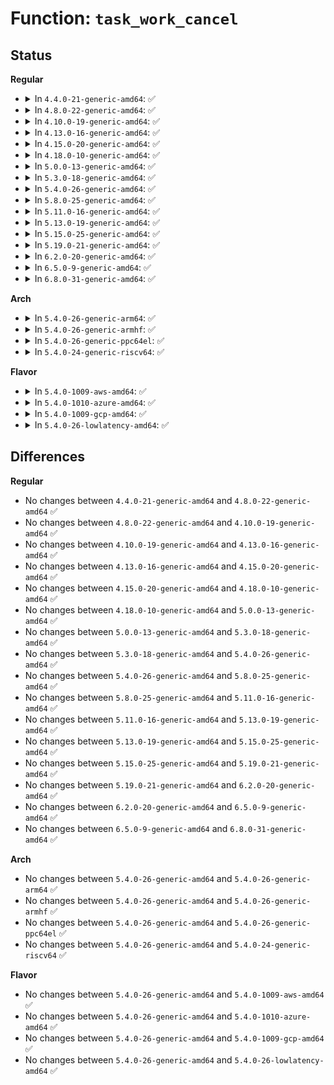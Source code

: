 # Function: <code>task_work_cancel</code>

## Status
<b>Regular</b>
<ul>
<li>
<details>
<summary>In <code>4.4.0-21-generic-amd64</code>: ✅</summary>

```c
struct callback_head * task_work_cancel(struct task_struct * task, task_work_func_t func)
```

```json
{
  "name": "task_work_cancel",
  "collision_type": "Unique Global",
  "inline_type": "No",
  "funcs": [
    {
      "addr": 18446744071579494496,
      "name": "task_work_cancel",
      "external": true,
      "loc": "kernel/task_work.c:55",
      "file": "kernel/task_work.c",
      "inline": "seen, unknown",
      "caller_inline": [],
      "caller_func": [
        "kernel/irq/manage.c:irq_thread",
        "security/keys/keyctl.c:keyctl_session_to_parent"
      ]
    }
  ],
  "symbols": [
    {
      "addr": 18446744071579494496,
      "name": "task_work_cancel",
      "section": ".text",
      "bind": "STB_GLOBAL",
      "size": 101
    }
  ]
}
```
</details>
</li>
<li>
<details>
<summary>In <code>4.8.0-22-generic-amd64</code>: ✅</summary>

```c
struct callback_head * task_work_cancel(struct task_struct * task, task_work_func_t func)
```

```json
{
  "name": "task_work_cancel",
  "collision_type": "Unique Global",
  "inline_type": "No",
  "funcs": [
    {
      "addr": 18446744071579508624,
      "name": "task_work_cancel",
      "external": true,
      "loc": "kernel/task_work.c:55",
      "file": "kernel/task_work.c",
      "inline": "seen, unknown",
      "caller_inline": [],
      "caller_func": [
        "kernel/irq/manage.c:irq_thread",
        "security/keys/keyctl.c:keyctl_session_to_parent"
      ]
    }
  ],
  "symbols": [
    {
      "addr": 18446744071579508624,
      "name": "task_work_cancel",
      "section": ".text",
      "bind": "STB_GLOBAL",
      "size": 125
    }
  ]
}
```
</details>
</li>
<li>
<details>
<summary>In <code>4.10.0-19-generic-amd64</code>: ✅</summary>

```c
struct callback_head * task_work_cancel(struct task_struct * task, task_work_func_t func)
```

```json
{
  "name": "task_work_cancel",
  "collision_type": "Unique Global",
  "inline_type": "No",
  "funcs": [
    {
      "addr": 18446744071579529296,
      "name": "task_work_cancel",
      "external": true,
      "loc": "kernel/task_work.c:55",
      "file": "kernel/task_work.c",
      "inline": "seen, unknown",
      "caller_inline": [],
      "caller_func": [
        "kernel/irq/manage.c:irq_thread",
        "security/keys/keyctl.c:keyctl_session_to_parent"
      ]
    }
  ],
  "symbols": [
    {
      "addr": 18446744071579529296,
      "name": "task_work_cancel",
      "section": ".text",
      "bind": "STB_GLOBAL",
      "size": 125
    }
  ]
}
```
</details>
</li>
<li>
<details>
<summary>In <code>4.13.0-16-generic-amd64</code>: ✅</summary>

```c
struct callback_head * task_work_cancel(struct task_struct * task, task_work_func_t func)
```

```json
{
  "name": "task_work_cancel",
  "collision_type": "Unique Global",
  "inline_type": "No",
  "funcs": [
    {
      "addr": 18446744071579516832,
      "name": "task_work_cancel",
      "external": true,
      "loc": "kernel/task_work.c:55",
      "file": "kernel/task_work.c",
      "inline": "seen, unknown",
      "caller_inline": [],
      "caller_func": [
        "kernel/irq/manage.c:irq_thread",
        "security/keys/keyctl.c:keyctl_session_to_parent"
      ]
    }
  ],
  "symbols": [
    {
      "addr": 18446744071579516832,
      "name": "task_work_cancel",
      "section": ".text",
      "bind": "STB_GLOBAL",
      "size": 134
    }
  ]
}
```
</details>
</li>
<li>
<details>
<summary>In <code>4.15.0-20-generic-amd64</code>: ✅</summary>

```c
struct callback_head * task_work_cancel(struct task_struct * task, task_work_func_t func)
```

```json
{
  "name": "task_work_cancel",
  "collision_type": "Unique Global",
  "inline_type": "No",
  "funcs": [
    {
      "addr": 18446744071579542992,
      "name": "task_work_cancel",
      "external": true,
      "loc": "kernel/task_work.c:56",
      "file": "kernel/task_work.c",
      "inline": "seen, unknown",
      "caller_inline": [],
      "caller_func": [
        "kernel/irq/manage.c:irq_thread",
        "security/keys/keyctl.c:keyctl_session_to_parent"
      ]
    }
  ],
  "symbols": [
    {
      "addr": 18446744071579542992,
      "name": "task_work_cancel",
      "section": ".text",
      "bind": "STB_GLOBAL",
      "size": 134
    }
  ]
}
```
</details>
</li>
<li>
<details>
<summary>In <code>4.18.0-10-generic-amd64</code>: ✅</summary>

```c
struct callback_head * task_work_cancel(struct task_struct * task, task_work_func_t func)
```

```json
{
  "name": "task_work_cancel",
  "collision_type": "Unique Global",
  "inline_type": "No",
  "funcs": [
    {
      "addr": 18446744071579570688,
      "name": "task_work_cancel",
      "external": true,
      "loc": "kernel/task_work.c:56",
      "file": "kernel/task_work.c",
      "inline": "seen, unknown",
      "caller_inline": [],
      "caller_func": [
        "kernel/irq/manage.c:irq_thread",
        "security/keys/keyctl.c:keyctl_session_to_parent"
      ]
    }
  ],
  "symbols": [
    {
      "addr": 18446744071579570688,
      "name": "task_work_cancel",
      "section": ".text",
      "bind": "STB_GLOBAL",
      "size": 134
    }
  ]
}
```
</details>
</li>
<li>
<details>
<summary>In <code>5.0.0-13-generic-amd64</code>: ✅</summary>

```c
struct callback_head * task_work_cancel(struct task_struct * task, task_work_func_t func)
```

```json
{
  "name": "task_work_cancel",
  "collision_type": "Unique Global",
  "inline_type": "No",
  "funcs": [
    {
      "addr": 18446744071579607872,
      "name": "task_work_cancel",
      "external": true,
      "loc": "kernel/task_work.c:57",
      "file": "kernel/task_work.c",
      "inline": "seen, unknown",
      "caller_inline": [],
      "caller_func": [
        "kernel/irq/manage.c:irq_thread",
        "security/keys/keyctl.c:keyctl_session_to_parent"
      ]
    }
  ],
  "symbols": [
    {
      "addr": 18446744071579607872,
      "name": "task_work_cancel",
      "section": ".text",
      "bind": "STB_GLOBAL",
      "size": 131
    }
  ]
}
```
</details>
</li>
<li>
<details>
<summary>In <code>5.3.0-18-generic-amd64</code>: ✅</summary>

```c
struct callback_head * task_work_cancel(struct task_struct * task, task_work_func_t func)
```

```json
{
  "name": "task_work_cancel",
  "collision_type": "Unique Global",
  "inline_type": "No",
  "funcs": [
    {
      "addr": 18446744071579632176,
      "name": "task_work_cancel",
      "external": true,
      "loc": "kernel/task_work.c:57",
      "file": "kernel/task_work.c",
      "inline": "seen, unknown",
      "caller_inline": [],
      "caller_func": [
        "kernel/irq/manage.c:irq_thread",
        "security/keys/keyctl.c:keyctl_session_to_parent"
      ]
    }
  ],
  "symbols": [
    {
      "addr": 18446744071579632176,
      "name": "task_work_cancel",
      "section": ".text",
      "bind": "STB_GLOBAL",
      "size": 145
    }
  ]
}
```
</details>
</li>
<li>
<details>
<summary>In <code>5.4.0-26-generic-amd64</code>: ✅</summary>

```c
struct callback_head * task_work_cancel(struct task_struct * task, task_work_func_t func)
```

```json
{
  "name": "task_work_cancel",
  "collision_type": "Unique Global",
  "inline_type": "No",
  "funcs": [
    {
      "addr": 18446744071579657712,
      "name": "task_work_cancel",
      "external": true,
      "loc": "kernel/task_work.c:57",
      "file": "kernel/task_work.c",
      "inline": "seen, unknown",
      "caller_inline": [],
      "caller_func": [
        "kernel/irq/manage.c:irq_thread",
        "security/keys/keyctl.c:keyctl_session_to_parent"
      ]
    }
  ],
  "symbols": [
    {
      "addr": 18446744071579657712,
      "name": "task_work_cancel",
      "section": ".text",
      "bind": "STB_GLOBAL",
      "size": 145
    }
  ]
}
```
</details>
</li>
<li>
<details>
<summary>In <code>5.8.0-25-generic-amd64</code>: ✅</summary>

```c
struct callback_head * task_work_cancel(struct task_struct * task, task_work_func_t func)
```

```json
{
  "name": "task_work_cancel",
  "collision_type": "Unique Global",
  "inline_type": "No",
  "funcs": [
    {
      "addr": 18446744071579690400,
      "name": "task_work_cancel",
      "external": true,
      "loc": "kernel/task_work.c:75",
      "file": "kernel/task_work.c",
      "inline": "seen, unknown",
      "caller_inline": [],
      "caller_func": [
        "kernel/irq/manage.c:irq_thread",
        "security/keys/keyctl.c:keyctl_session_to_parent"
      ]
    }
  ],
  "symbols": [
    {
      "addr": 18446744071579690400,
      "name": "task_work_cancel",
      "section": ".text",
      "bind": "STB_GLOBAL",
      "size": 145
    }
  ]
}
```
</details>
</li>
<li>
<details>
<summary>In <code>5.11.0-16-generic-amd64</code>: ✅</summary>

```c
struct callback_head * task_work_cancel(struct task_struct * task, task_work_func_t func)
```

```json
{
  "name": "task_work_cancel",
  "collision_type": "Unique Global",
  "inline_type": "No",
  "funcs": [
    {
      "addr": 18446744071579668672,
      "name": "task_work_cancel",
      "external": true,
      "loc": "kernel/task_work.c:74",
      "file": "kernel/task_work.c",
      "inline": "seen, unknown",
      "caller_inline": [],
      "caller_func": [
        "kernel/irq/manage.c:irq_thread",
        "security/keys/keyctl.c:keyctl_session_to_parent"
      ]
    }
  ],
  "symbols": [
    {
      "addr": 18446744071579668672,
      "name": "task_work_cancel",
      "section": ".text",
      "bind": "STB_GLOBAL",
      "size": 145
    }
  ]
}
```
</details>
</li>
<li>
<details>
<summary>In <code>5.13.0-19-generic-amd64</code>: ✅</summary>

```c
struct callback_head * task_work_cancel(struct task_struct * task, task_work_func_t func)
```

```json
{
  "name": "task_work_cancel",
  "collision_type": "Unique Global",
  "inline_type": "No",
  "funcs": [
    {
      "addr": 18446744071579675504,
      "name": "task_work_cancel",
      "external": true,
      "loc": "kernel/task_work.c:119",
      "file": "kernel/task_work.c",
      "inline": "seen, unknown",
      "caller_inline": [],
      "caller_func": [
        "kernel/irq/manage.c:irq_thread",
        "security/keys/keyctl.c:keyctl_session_to_parent"
      ]
    }
  ],
  "symbols": [
    {
      "addr": 18446744071579675504,
      "name": "task_work_cancel",
      "section": ".text",
      "bind": "STB_GLOBAL",
      "size": 145
    }
  ]
}
```
</details>
</li>
<li>
<details>
<summary>In <code>5.15.0-25-generic-amd64</code>: ✅</summary>

```c
struct callback_head * task_work_cancel(struct task_struct * task, task_work_func_t func)
```

```json
{
  "name": "task_work_cancel",
  "collision_type": "Unique Global",
  "inline_type": "No",
  "funcs": [
    {
      "addr": 18446744071579753712,
      "name": "task_work_cancel",
      "external": true,
      "loc": "kernel/task_work.c:119",
      "file": "kernel/task_work.c",
      "inline": "seen, unknown",
      "caller_inline": [],
      "caller_func": [
        "kernel/irq/manage.c:irq_thread",
        "security/keys/keyctl.c:keyctl_session_to_parent"
      ]
    }
  ],
  "symbols": [
    {
      "addr": 18446744071579753712,
      "name": "task_work_cancel",
      "section": ".text",
      "bind": "STB_GLOBAL",
      "size": 145
    }
  ]
}
```
</details>
</li>
<li>
<details>
<summary>In <code>5.19.0-21-generic-amd64</code>: ✅</summary>

```c
struct callback_head * task_work_cancel(struct task_struct * task, task_work_func_t func)
```

```json
{
  "name": "task_work_cancel",
  "collision_type": "Unique Global",
  "inline_type": "No",
  "funcs": [
    {
      "addr": 18446744071579859056,
      "name": "task_work_cancel",
      "external": true,
      "loc": "kernel/task_work.c:132",
      "file": "kernel/task_work.c",
      "inline": "seen, unknown",
      "caller_inline": [],
      "caller_func": [
        "kernel/irq/manage.c:irq_thread",
        "security/keys/keyctl.c:keyctl_session_to_parent"
      ]
    }
  ],
  "symbols": [
    {
      "addr": 18446744071579859056,
      "name": "task_work_cancel",
      "section": ".text",
      "bind": "STB_GLOBAL",
      "size": 164
    }
  ]
}
```
</details>
</li>
<li>
<details>
<summary>In <code>6.2.0-20-generic-amd64</code>: ✅</summary>

```c
struct callback_head * task_work_cancel(struct task_struct * task, task_work_func_t func)
```

```json
{
  "name": "task_work_cancel",
  "collision_type": "Unique Global",
  "inline_type": "No",
  "funcs": [
    {
      "addr": 18446744071580000320,
      "name": "task_work_cancel",
      "external": true,
      "loc": "kernel/task_work.c:134",
      "file": "kernel/task_work.c",
      "inline": "seen, unknown",
      "caller_inline": [],
      "caller_func": [
        "kernel/irq/manage.c:irq_thread",
        "security/keys/keyctl.c:keyctl_session_to_parent"
      ]
    }
  ],
  "symbols": [
    {
      "addr": 18446744071580000320,
      "name": "task_work_cancel",
      "section": ".text",
      "bind": "STB_GLOBAL",
      "size": 184
    }
  ]
}
```
</details>
</li>
<li>
<details>
<summary>In <code>6.5.0-9-generic-amd64</code>: ✅</summary>

```c
struct callback_head * task_work_cancel(struct task_struct * task, task_work_func_t func)
```

```json
{
  "name": "task_work_cancel",
  "collision_type": "Unique Global",
  "inline_type": "No",
  "funcs": [
    {
      "addr": 18446744071580054192,
      "name": "task_work_cancel",
      "external": true,
      "loc": "kernel/task_work.c:134",
      "file": "kernel/task_work.c",
      "inline": "seen, unknown",
      "caller_inline": [],
      "caller_func": [
        "kernel/irq/manage.c:irq_thread",
        "security/keys/keyctl.c:keyctl_session_to_parent"
      ]
    }
  ],
  "symbols": [
    {
      "addr": 18446744071580054192,
      "name": "task_work_cancel",
      "section": ".text",
      "bind": "STB_GLOBAL",
      "size": 184
    }
  ]
}
```
</details>
</li>
<li>
<details>
<summary>In <code>6.8.0-31-generic-amd64</code>: ✅</summary>

```c
struct callback_head * task_work_cancel(struct task_struct * task, task_work_func_t func)
```

```json
{
  "name": "task_work_cancel",
  "collision_type": "Unique Global",
  "inline_type": "No",
  "funcs": [
    {
      "addr": 18446744071580096656,
      "name": "task_work_cancel",
      "external": true,
      "loc": "kernel/task_work.c:135",
      "file": "kernel/task_work.c",
      "inline": "seen, unknown",
      "caller_inline": [],
      "caller_func": [
        "kernel/irq/manage.c:irq_thread",
        "security/keys/keyctl.c:keyctl_session_to_parent"
      ]
    }
  ],
  "symbols": [
    {
      "addr": 18446744071580096656,
      "name": "task_work_cancel",
      "section": ".text",
      "bind": "STB_GLOBAL",
      "size": 184
    }
  ]
}
```
</details>
</li>
</ul>
<b>Arch</b>
<ul>
<li>
<details>
<summary>In <code>5.4.0-26-generic-arm64</code>: ✅</summary>

```c
struct callback_head * task_work_cancel(struct task_struct * task, task_work_func_t func)
```

```json
{
  "name": "task_work_cancel",
  "collision_type": "Unique Global",
  "inline_type": "No",
  "funcs": [
    {
      "addr": 18446603336490831864,
      "name": "task_work_cancel",
      "external": true,
      "loc": "kernel/task_work.c:57",
      "file": "kernel/task_work.c",
      "inline": "seen, unknown",
      "caller_inline": [],
      "caller_func": [
        "kernel/irq/manage.c:irq_thread",
        "security/keys/keyctl.c:keyctl_session_to_parent"
      ]
    }
  ],
  "symbols": [
    {
      "addr": 18446603336490831864,
      "name": "task_work_cancel",
      "section": ".text",
      "bind": "STB_GLOBAL",
      "size": 292
    }
  ]
}
```
</details>
</li>
<li>
<details>
<summary>In <code>5.4.0-26-generic-armhf</code>: ✅</summary>

```c
struct callback_head * task_work_cancel(struct task_struct * task, task_work_func_t func)
```

```json
{
  "name": "task_work_cancel",
  "collision_type": "Unique Global",
  "inline_type": "No",
  "funcs": [
    {
      "addr": 3224862504,
      "name": "task_work_cancel",
      "external": true,
      "loc": "kernel/task_work.c:57",
      "file": "kernel/task_work.c",
      "inline": "seen, unknown",
      "caller_inline": [],
      "caller_func": [
        "kernel/irq/manage.c:irq_thread",
        "security/keys/keyctl.c:keyctl_session_to_parent"
      ]
    }
  ],
  "symbols": [
    {
      "addr": 3224862504,
      "name": "task_work_cancel",
      "section": ".text",
      "bind": "STB_GLOBAL",
      "size": 192
    }
  ]
}
```
</details>
</li>
<li>
<details>
<summary>In <code>5.4.0-26-generic-ppc64el</code>: ✅</summary>

```c
struct callback_head * task_work_cancel(struct task_struct * task, task_work_func_t func)
```

```json
{
  "name": "task_work_cancel",
  "collision_type": "Unique Global",
  "inline_type": "No",
  "funcs": [
    {
      "addr": 13835058055283666448,
      "name": "task_work_cancel",
      "external": true,
      "loc": "kernel/task_work.c:57",
      "file": "kernel/task_work.c",
      "inline": "seen, unknown",
      "caller_inline": [],
      "caller_func": [
        "kernel/irq/manage.c:irq_thread",
        "security/keys/keyctl.c:keyctl_session_to_parent"
      ]
    }
  ],
  "symbols": [
    {
      "addr": 13835058055283666448,
      "name": "task_work_cancel",
      "section": ".text",
      "bind": "STB_GLOBAL",
      "size": 280
    }
  ]
}
```
</details>
</li>
<li>
<details>
<summary>In <code>5.4.0-24-generic-riscv64</code>: ✅</summary>

```c
struct callback_head * task_work_cancel(struct task_struct * task, task_work_func_t func)
```

```json
{
  "name": "task_work_cancel",
  "collision_type": "Unique Global",
  "inline_type": "No",
  "funcs": [
    {
      "addr": 18446743936271503112,
      "name": "task_work_cancel",
      "external": true,
      "loc": "kernel/task_work.c:57",
      "file": "kernel/task_work.c",
      "inline": "seen, unknown",
      "caller_inline": [],
      "caller_func": [
        "kernel/irq/manage.c:irq_thread",
        "security/keys/keyctl.c:keyctl_session_to_parent"
      ]
    }
  ],
  "symbols": [
    {
      "addr": 18446743936271503112,
      "name": "task_work_cancel",
      "section": ".text",
      "bind": "STB_GLOBAL",
      "size": 134
    }
  ]
}
```
</details>
</li>
</ul>
<b>Flavor</b>
<ul>
<li>
<details>
<summary>In <code>5.4.0-1009-aws-amd64</code>: ✅</summary>

```c
struct callback_head * task_work_cancel(struct task_struct * task, task_work_func_t func)
```

```json
{
  "name": "task_work_cancel",
  "collision_type": "Unique Global",
  "inline_type": "No",
  "funcs": [
    {
      "addr": 18446744071579634032,
      "name": "task_work_cancel",
      "external": true,
      "loc": "kernel/task_work.c:57",
      "file": "kernel/task_work.c",
      "inline": "seen, unknown",
      "caller_inline": [],
      "caller_func": [
        "kernel/irq/manage.c:irq_thread",
        "security/keys/keyctl.c:keyctl_session_to_parent"
      ]
    }
  ],
  "symbols": [
    {
      "addr": 18446744071579634032,
      "name": "task_work_cancel",
      "section": ".text",
      "bind": "STB_GLOBAL",
      "size": 145
    }
  ]
}
```
</details>
</li>
<li>
<details>
<summary>In <code>5.4.0-1010-azure-amd64</code>: ✅</summary>

```c
struct callback_head * task_work_cancel(struct task_struct * task, task_work_func_t func)
```

```json
{
  "name": "task_work_cancel",
  "collision_type": "Unique Global",
  "inline_type": "No",
  "funcs": [
    {
      "addr": 18446744071579562336,
      "name": "task_work_cancel",
      "external": true,
      "loc": "kernel/task_work.c:57",
      "file": "kernel/task_work.c",
      "inline": "seen, unknown",
      "caller_inline": [],
      "caller_func": [
        "kernel/irq/manage.c:irq_thread",
        "security/keys/keyctl.c:keyctl_session_to_parent"
      ]
    }
  ],
  "symbols": [
    {
      "addr": 18446744071579562336,
      "name": "task_work_cancel",
      "section": ".text",
      "bind": "STB_GLOBAL",
      "size": 145
    }
  ]
}
```
</details>
</li>
<li>
<details>
<summary>In <code>5.4.0-1009-gcp-amd64</code>: ✅</summary>

```c
struct callback_head * task_work_cancel(struct task_struct * task, task_work_func_t func)
```

```json
{
  "name": "task_work_cancel",
  "collision_type": "Unique Global",
  "inline_type": "No",
  "funcs": [
    {
      "addr": 18446744071579631296,
      "name": "task_work_cancel",
      "external": true,
      "loc": "kernel/task_work.c:57",
      "file": "kernel/task_work.c",
      "inline": "seen, unknown",
      "caller_inline": [],
      "caller_func": [
        "kernel/irq/manage.c:irq_thread",
        "security/keys/keyctl.c:keyctl_session_to_parent"
      ]
    }
  ],
  "symbols": [
    {
      "addr": 18446744071579631296,
      "name": "task_work_cancel",
      "section": ".text",
      "bind": "STB_GLOBAL",
      "size": 145
    }
  ]
}
```
</details>
</li>
<li>
<details>
<summary>In <code>5.4.0-26-lowlatency-amd64</code>: ✅</summary>

```c
struct callback_head * task_work_cancel(struct task_struct * task, task_work_func_t func)
```

```json
{
  "name": "task_work_cancel",
  "collision_type": "Unique Global",
  "inline_type": "No",
  "funcs": [
    {
      "addr": 18446744071579665136,
      "name": "task_work_cancel",
      "external": true,
      "loc": "kernel/task_work.c:57",
      "file": "kernel/task_work.c",
      "inline": "seen, unknown",
      "caller_inline": [],
      "caller_func": [
        "kernel/irq/manage.c:irq_thread",
        "security/keys/keyctl.c:keyctl_session_to_parent"
      ]
    }
  ],
  "symbols": [
    {
      "addr": 18446744071579665136,
      "name": "task_work_cancel",
      "section": ".text",
      "bind": "STB_GLOBAL",
      "size": 145
    }
  ]
}
```
</details>
</li>
</ul>

## Differences
<b>Regular</b>
<ul>
<li>
No changes between <code>4.4.0-21-generic-amd64</code> and <code>4.8.0-22-generic-amd64</code> ✅
</li>
<li>
No changes between <code>4.8.0-22-generic-amd64</code> and <code>4.10.0-19-generic-amd64</code> ✅
</li>
<li>
No changes between <code>4.10.0-19-generic-amd64</code> and <code>4.13.0-16-generic-amd64</code> ✅
</li>
<li>
No changes between <code>4.13.0-16-generic-amd64</code> and <code>4.15.0-20-generic-amd64</code> ✅
</li>
<li>
No changes between <code>4.15.0-20-generic-amd64</code> and <code>4.18.0-10-generic-amd64</code> ✅
</li>
<li>
No changes between <code>4.18.0-10-generic-amd64</code> and <code>5.0.0-13-generic-amd64</code> ✅
</li>
<li>
No changes between <code>5.0.0-13-generic-amd64</code> and <code>5.3.0-18-generic-amd64</code> ✅
</li>
<li>
No changes between <code>5.3.0-18-generic-amd64</code> and <code>5.4.0-26-generic-amd64</code> ✅
</li>
<li>
No changes between <code>5.4.0-26-generic-amd64</code> and <code>5.8.0-25-generic-amd64</code> ✅
</li>
<li>
No changes between <code>5.8.0-25-generic-amd64</code> and <code>5.11.0-16-generic-amd64</code> ✅
</li>
<li>
No changes between <code>5.11.0-16-generic-amd64</code> and <code>5.13.0-19-generic-amd64</code> ✅
</li>
<li>
No changes between <code>5.13.0-19-generic-amd64</code> and <code>5.15.0-25-generic-amd64</code> ✅
</li>
<li>
No changes between <code>5.15.0-25-generic-amd64</code> and <code>5.19.0-21-generic-amd64</code> ✅
</li>
<li>
No changes between <code>5.19.0-21-generic-amd64</code> and <code>6.2.0-20-generic-amd64</code> ✅
</li>
<li>
No changes between <code>6.2.0-20-generic-amd64</code> and <code>6.5.0-9-generic-amd64</code> ✅
</li>
<li>
No changes between <code>6.5.0-9-generic-amd64</code> and <code>6.8.0-31-generic-amd64</code> ✅
</li>
</ul>
<b>Arch</b>
<ul>
<li>
No changes between <code>5.4.0-26-generic-amd64</code> and <code>5.4.0-26-generic-arm64</code> ✅
</li>
<li>
No changes between <code>5.4.0-26-generic-amd64</code> and <code>5.4.0-26-generic-armhf</code> ✅
</li>
<li>
No changes between <code>5.4.0-26-generic-amd64</code> and <code>5.4.0-26-generic-ppc64el</code> ✅
</li>
<li>
No changes between <code>5.4.0-26-generic-amd64</code> and <code>5.4.0-24-generic-riscv64</code> ✅
</li>
</ul>
<b>Flavor</b>
<ul>
<li>
No changes between <code>5.4.0-26-generic-amd64</code> and <code>5.4.0-1009-aws-amd64</code> ✅
</li>
<li>
No changes between <code>5.4.0-26-generic-amd64</code> and <code>5.4.0-1010-azure-amd64</code> ✅
</li>
<li>
No changes between <code>5.4.0-26-generic-amd64</code> and <code>5.4.0-1009-gcp-amd64</code> ✅
</li>
<li>
No changes between <code>5.4.0-26-generic-amd64</code> and <code>5.4.0-26-lowlatency-amd64</code> ✅
</li>
</ul>
